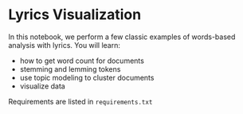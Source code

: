 # Lyrics Visualization

In this notebook, we perform a few classic examples of words-based analysis with lyrics. You will learn:

- how to get word count for documents
- stemming and lemming tokens
- use topic modeling to cluster documents
- visualize data

Requirements are listed in ```requirements.txt```